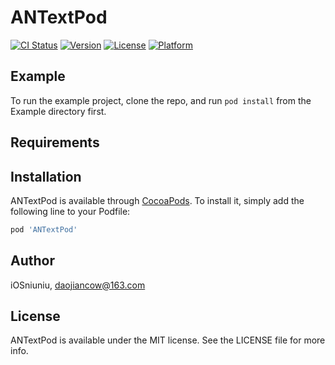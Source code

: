 # ANTextPod

[![CI Status](https://img.shields.io/travis/iOSniuniu/ANTextPod.svg?style=flat)](https://travis-ci.org/iOSniuniu/ANTextPod)
[![Version](https://img.shields.io/cocoapods/v/ANTextPod.svg?style=flat)](https://cocoapods.org/pods/ANTextPod)
[![License](https://img.shields.io/cocoapods/l/ANTextPod.svg?style=flat)](https://cocoapods.org/pods/ANTextPod)
[![Platform](https://img.shields.io/cocoapods/p/ANTextPod.svg?style=flat)](https://cocoapods.org/pods/ANTextPod)

## Example

To run the example project, clone the repo, and run `pod install` from the Example directory first.

## Requirements

## Installation

ANTextPod is available through [CocoaPods](https://cocoapods.org). To install
it, simply add the following line to your Podfile:

```ruby
pod 'ANTextPod'
```

## Author

iOSniuniu, daojiancow@163.com

## License

ANTextPod is available under the MIT license. See the LICENSE file for more info.
